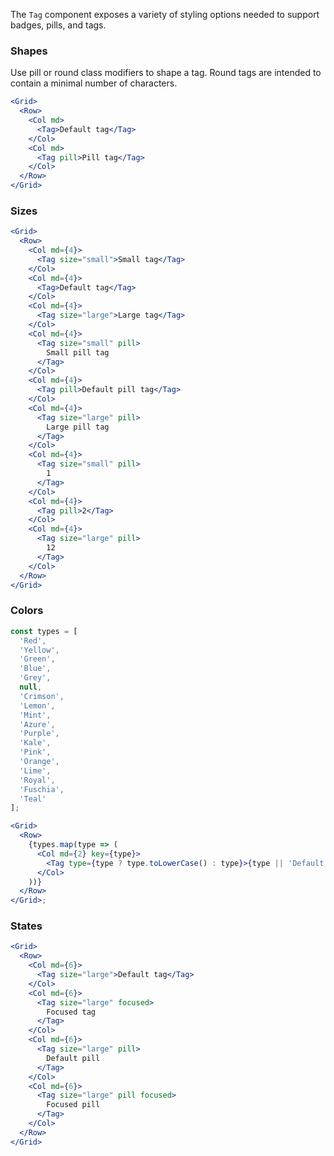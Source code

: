 The `Tag` component exposes a variety of styling options needed to support badges, pills, and tags.

### Shapes

Use pill or round class modifiers to shape a tag. Round tags are intended to contain a minimal
number of characters.

```jsx
<Grid>
  <Row>
    <Col md>
      <Tag>Default tag</Tag>
    </Col>
    <Col md>
      <Tag pill>Pill tag</Tag>
    </Col>
  </Row>
</Grid>
```

### Sizes

```jsx
<Grid>
  <Row>
    <Col md={4}>
      <Tag size="small">Small tag</Tag>
    </Col>
    <Col md={4}>
      <Tag>Default tag</Tag>
    </Col>
    <Col md={4}>
      <Tag size="large">Large tag</Tag>
    </Col>
    <Col md={4}>
      <Tag size="small" pill>
        Small pill tag
      </Tag>
    </Col>
    <Col md={4}>
      <Tag pill>Default pill tag</Tag>
    </Col>
    <Col md={4}>
      <Tag size="large" pill>
        Large pill tag
      </Tag>
    </Col>
    <Col md={4}>
      <Tag size="small" pill>
        1
      </Tag>
    </Col>
    <Col md={4}>
      <Tag pill>2</Tag>
    </Col>
    <Col md={4}>
      <Tag size="large" pill>
        12
      </Tag>
    </Col>
  </Row>
</Grid>
```

### Colors

```jsx
const types = [
  'Red',
  'Yellow',
  'Green',
  'Blue',
  'Grey',
  null,
  'Crimson',
  'Lemon',
  'Mint',
  'Azure',
  'Purple',
  'Kale',
  'Pink',
  'Orange',
  'Lime',
  'Royal',
  'Fuschia',
  'Teal'
];

<Grid>
  <Row>
    {types.map(type => (
      <Col md={2} key={type}>
        <Tag type={type ? type.toLowerCase() : type}>{type || 'Default'}</Tag>
      </Col>
    ))}
  </Row>
</Grid>;
```

### States

```jsx
<Grid>
  <Row>
    <Col md={6}>
      <Tag size="large">Default tag</Tag>
    </Col>
    <Col md={6}>
      <Tag size="large" focused>
        Focused tag
      </Tag>
    </Col>
    <Col md={6}>
      <Tag size="large" pill>
        Default pill
      </Tag>
    </Col>
    <Col md={6}>
      <Tag size="large" pill focused>
        Focused pill
      </Tag>
    </Col>
  </Row>
</Grid>
```
